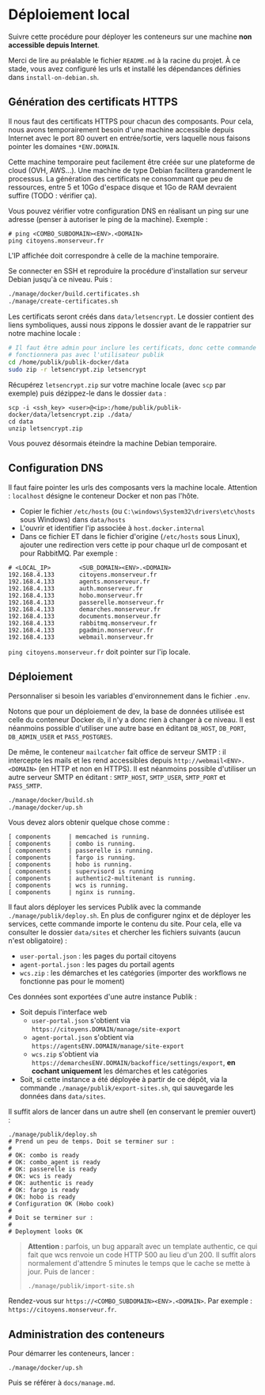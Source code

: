 # Déploiement local

Suivre cette procédure pour déployer les conteneurs sur une machine **non accessible
depuis Internet**.

Merci de lire au préalable le fichier `README.md` à la racine du projet. À ce
stade, vous avez configuré les urls et installé les dépendances définies
dans `install-on-debian.sh`.

## Génération des certificats HTTPS

Il nous faut des certificats HTTPS pour chacun des composants. Pour cela, nous
avons temporairement besoin d'une machine accessible depuis Internet avec le
port 80 ouvert en entrée/sortie, vers laquelle nous faisons pointer les
domaines `*ENV.DOMAIN`.

Cette machine temporaire peut facilement être créée sur une plateforme de cloud
(OVH, AWS...). Une machine de type Debian facilitera grandement le processus. La
génération des certificats ne consommant que peu de ressources, entre 5 et 10Go
d'espace disque et 1Go de RAM devraient suffire (TODO : vérifier ça).

Vous pouvez vérifier votre configuration DNS en réalisant un ping sur une adresse
(penser à autoriser le ping de la machine). Exemple :

```
# ping <COMBO_SUBDOMAIN><ENV>.<DOMAIN>
ping citoyens.monserveur.fr
```

L'IP affichée doit correspondre à celle de la machine temporaire.

Se connecter en SSH et reproduire la procédure d'installation sur serveur Debian
jusqu'à ce niveau. Puis :

```bash
./manage/docker/build.certificates.sh
./manage/create-certificates.sh
```

Les certificats seront créés dans `data/letsencrypt`. Le dossier contient des
liens symboliques, aussi nous zippons le dossier avant de le rappatrier sur
notre machine locale :

```bash
# Il faut être admin pour inclure les certificats, donc cette commande ne
# fonctionnera pas avec l'utilisateur publik
cd /home/publik/publik-docker/data
sudo zip -r letsencrypt.zip letsencrypt
```

Récupérez `letsencrypt.zip` sur votre machine locale (avec `scp` par exemple)
puis dézippez-le dans le dossier `data` :

```
scp -i <ssh_key> <user>@<ip>:/home/publik/publik-docker/data/letsencrypt.zip ./data/
cd data
unzip letsencrypt.zip
```

Vous pouvez désormais éteindre la machine Debian temporaire.

## Configuration DNS

Il faut faire pointer les urls des composants vers la machine locale. Attention :
`localhost` désigne le conteneur Docker et non pas l'hôte.

* Copier le fichier `/etc/hosts` (ou `C:\windows\System32\drivers\etc\hosts` sous Windows) dans `data/hosts` 
* L'ouvrir et identifier l'ip associée à `host.docker.internal`
* Dans ce fichier ET dans le fichier d'origine (`/etc/hosts` sous Linux), ajouter une redirection vers cette ip pour chaque url de composant et pour RabbitMQ. Par exemple :

```
# <LOCAL_IP>        <SUB_DOMAIN><ENV>.<DOMAIN>
192.168.4.133       citoyens.monserveur.fr
192.168.4.133       agents.monserveur.fr
192.168.4.133       auth.monserveur.fr
192.168.4.133       hobo.monserveur.fr
192.168.4.133       passerelle.monserveur.fr
192.168.4.133       demarches.monserveur.fr
192.168.4.133       documents.monserveur.fr
192.168.4.133       rabbitmq.monserveur.fr
192.168.4.133       pgadmin.monserveur.fr
192.168.4.133       webmail.monserveur.fr
```

`ping citoyens.monserveur.fr` doit pointer sur l'ip locale.

## Déploiement

Personnaliser si besoin les variables d'environnement dans le fichier `.env`.

Notons que pour un déploiement de dev, la base de données utilisée est celle du
conteneur Docker `db`, il n'y a donc rien à changer à ce niveau. Il est néanmoins
possible d'utiliser une autre base en éditant `DB_HOST`, `DB_PORT`, `DB_ADMIN_USER`
et `PASS_POSTGRES`.

De même, le conteneur `mailcatcher` fait office de serveur SMTP : il intercepte
les mails et les rend accessibles depuis `http://webmail<ENV>.<DOMAIN>` (en HTTP et
non en HTTPS). Il est néanmoins possible d'utiliser un autre serveur SMTP en éditant :
`SMTP_HOST`, `SMTP_USER`, `SMTP_PORT` et `PASS_SMTP`.

```bash
./manage/docker/build.sh
./manage/docker/up.sh
```

Vous devez alors obtenir quelque chose comme :

```
[ components     | memcached is running.
[ components     | combo is running.
[ components     | passerelle is running.
[ components     | fargo is running.
[ components     | hobo is running.
[ components     | supervisord is running
[ components     | authentic2-multitenant is running.
[ components     | wcs is running.
[ components     | nginx is running.
```

Il faut alors déployer les services Publik avec la commande `./manage/publik/deploy.sh`. En
plus de configurer nginx et de déployer les services, cette commande importe le
contenu du site. Pour cela, elle va consulter le dossier `data/sites` et chercher
les fichiers suivants (aucun n'est obligatoire) :

* `user-portal.json` : les pages du portail citoyens
* `agent-portal.json` : les pages du portail agents
* `wcs.zip` : les démarches et les catégories (importer des workflows ne fonctionne pas pour le moment)

Ces données sont exportées d'une autre instance Publik :

* Soit depuis l'interface web
    * `user-portal.json` s'obtient via `https://citoyens.DOMAIN/manage/site-export`
    * `agent-portal.json` s'obtient via `https://agentsENV.DOMAIN/manage/site-export`
    * `wcs.zip` s'obtient via `https://demarchesENV.DOMAIN/backoffice/settings/export`, **en cochant uniquement** les démarches et les catégories
* Soit, si cette instance a été déployée à partir de ce dépôt, via la commande `./manage/publik/export-sites.sh`, qui sauvegarde les données dans `data/sites`.

Il suffit alors de lancer dans un autre shell (en conservant le premier ouvert) :

```
./manage/publik/deploy.sh
# Prend un peu de temps. Doit se terminer sur :
#
# OK: combo is ready
# OK: combo_agent is ready
# OK: passerelle is ready
# OK: wcs is ready
# OK: authentic is ready
# OK: fargo is ready
# OK: hobo is ready
# Configuration OK (Hobo cook)
#
# Doit se terminer sur :
#
# Deployment looks OK
```

> **Attention :** parfois, un bug apparaît avec un template authentic, ce qui fait
> que wcs renvoie un code HTTP 500 au lieu d'un 200. Il suffit alors normalement
> d'attendre 5 minutes le temps que le cache se mette à jour. Puis de lancer :
>
> `./manage/publik/import-site.sh`

Rendez-vous sur `https://<COMBO_SUBDOMAIN><ENV>.<DOMAIN>`. Par exemple :
`https://citoyens.monserveur.fr`.

## Administration des conteneurs

Pour démarrer les conteneurs, lancer :

```
./manage/docker/up.sh
```

Puis se référer à `docs/manage.md`.
